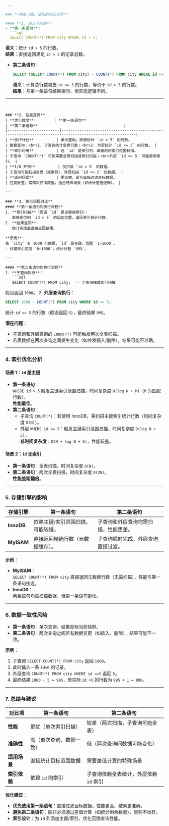 ```yaml
---

### **两条 SQL 语句的对比分析**

#### **1. 语义与结果**
- **第一条语句**：  
  ```sql
  SELECT COUNT(*) FROM city WHERE id > 5;
  ```  
  **语义**：统计 `id > 5` 的行数。  
  **结果**：直接返回满足 `id > 5` 的记录总数。

- **第二条语句**：  
  ```sql
  SELECT (SELECT COUNT(*) FROM city) - COUNT(*) FROM city WHERE id <= 5;
  ```  
  **语义**：计算总行数减去 `id <= 5` 的行数，等价于 `id > 5` 的行数。  
  **结果**：与第一条语句结果相同，但实现逻辑不同。

---
```


### **2. 性能差异**
| **优化维度**         | **第一条语句**                                      | **第二条语句**                                      |
|-----------------------|---------------------------------------------------|---------------------------------------------------|
| **执行计划**          | 单次查询，直接统计 `id > 5` 的行数。                 | 嵌套查询：<br>1. 子查询统计全表行数；<br>2. 外层统计 `id <= 5` 的行数。 |
| **索引利用**          | 若 `id` 是索引列，直接利用索引范围扫描。              | 子查询 `COUNT(*)` 可能需要全表扫描或索引扫描；<br>外层 `id <= 5` 可能使用索引。 |
| **I/O 开销**          | 仅扫描 `id > 5` 的数据。                            | 子查询可能扫描全表（或索引），外层扫描 `id <= 5` 的数据。 |
| **适用场景**          | 更高效，适合直接过滤目标数据。                       | 性能较差，需两次扫描数据，适合特殊场景（如统计差值逻辑）。 |

---

### **3. 执行流程对比**
#### **第一条语句的执行流程**
1. **索引扫描**（假设 `id` 是主键或索引）：  
   直接定位到 `id > 5` 的起始位置，遍历索引统计行数。
2. **结果返回**：  
   统计完成后直接返回结果。

**示例**：  
表 `city` 有 1000 行数据，`id` 是主键，范围 `1~1000`。  
- 扫描索引范围 `6~1000`，统计行数 `995`。

---

#### **第二条语句的执行流程**
1. **子查询执行**：  
   ```sql
   SELECT COUNT(*) FROM city;  -- 全表扫描或索引扫描
   ```  
   假设返回 `1000`。
2. **外层查询执行**：  
   ```sql
   SELECT 1000 - COUNT(*) FROM city WHERE id <= 5;
   ```  
   统计 `id <= 5` 的行数（假设返回 `5`），最终结果 `995`。

**潜在问题**：  
- 子查询和外层查询的 `COUNT(*)` 可能触发两次全表扫描。  
- 若表数据在两次查询之间发生变化（如并发插入/删除），结果可能不准确。

---

### **4. 索引优化分析**
#### **场景 1：`id` 是主键**
- **第一条语句**：  
  `WHERE id > 5` 触发主键索引范围扫描，时间复杂度 `O(log N + M)`（`M` 为匹配行数）。  
  **性能最佳**。
- **第二条语句**：  
  - 子查询 `COUNT(*)`：若使用 InnoDB，需扫描主键索引统计行数（时间复杂度 `O(N)`）。  
  - 外层 `WHERE id <= 5`：触发主键索引范围扫描，时间复杂度 `O(log N + 5)`。  
  **总时间复杂度**：`O(N + log N + 5)`，性能较差。

#### **场景 2：`id` 无索引**
- **第一条语句**：全表扫描，时间复杂度 `O(N)`。  
- **第二条语句**：两次全表扫描，时间复杂度 `O(2N)`。  
  **性能差距翻倍**。

---

### **5. 存储引擎的影响**
| **存储引擎** | **第一条语句**                      | **第二条语句**                      |
|--------------|-----------------------------------|-----------------------------------|
| **InnoDB**   | 依赖主键/索引范围扫描，可能较慢。     | 子查询和外层查询均需扫描，性能更差。   |
| **MyISAM**   | 直接返回精确行数（元数据缓存）。      | 子查询瞬时完成，外层查询直接过滤。     |

**示例**：  
- **MyISAM**：  
  `SELECT COUNT(*) FROM city` 直接返回元数据行数（无需扫描），性能与第一条语句接近。  
- **InnoDB**：  
  两条语句均需扫描数据，但第一条语句更优。

---

### **6. 数据一致性风险**
- **第一条语句**：单次查询，结果反映当前快照。  
- **第二条语句**：两次查询之间若有数据变更（如插入、删除），结果可能不一致。  

**示例**：  
1. 子查询 `SELECT COUNT(*) FROM city` 返回 `1000`。  
2. 此时插入一条 `id=6` 的记录。  
3. 外层查询 `COUNT(*) FROM city WHERE id <=5` 返回 `5`。  
4. 最终结果 `1000 - 5 = 995`，但实际 `id >5` 的行数为 `995 + 1 = 996`。

---

### **7. 总结与建议**
| **对比项**       | **第一条语句**                                      | **第二条语句**                                      |
|------------------|---------------------------------------------------|---------------------------------------------------|
| **性能**         | 更优（单次索引扫描）                                | 较差（两次扫描，子查询可能全表）                    |
| **准确性**       | 高（单次查询，数据一致）                            | 低（两次查询间数据可能变化）                        |
| **适用场景**     | 直接统计目标范围数据                                | 需要差值计算的特殊场景                              |
| **索引依赖**     | 依赖 `id` 的索引                                    | 子查询依赖全表统计，外层依赖 `id` 索引              |

**优化建议**：  
- **优先使用第一条语句**：直接过滤目标数据，性能更高、结果更准确。  
- **避免第二条语句**：除非必须通过差值计算（如统计剩余数量），否则不推荐。  
- **索引设计**：为 `id` 列添加主键/索引，优化范围查询性能。